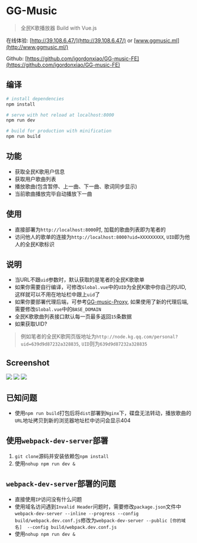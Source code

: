 # GG-Music

> 全民K歌播放器 Build with Vue.js

在线体验: [http://39.108.6.47/](http://39.108.6.47/) or [www.ggmusic.ml](http://www.ggmusic.ml/)    

Github: [https://github.com/igordonxiao/GG-music-FE](https://github.com/igordonxiao/GG-music-FE)

## 编译

``` bash
# install dependencies
npm install

# serve with hot reload at localhost:8000
npm run dev

# build for production with minification
npm run build
```

## 功能
+ 获取全民K歌用户信息
+ 获取用户歌曲列表
+ 播放歌曲(包含暂停、上一曲、下一曲、歌词同步显示)
+ 当前歌曲播放完毕自动播放下一曲


## 使用
+ 直接部署为`http://localhost:8000`时, 加载的歌曲列表即为笔者的
+ 访问他人的歌单的连接为`http://localhost:8000?uid=XXXXXXXXX`, `UID`即为他人的全民K歌标识

## 说明
+ 当URL不跟`uid`参数时，默认获取的是笔者的全民K歌歌单
+ 如果你需要自行编译，可修改`Global.vue`中的`UID`为全民K歌中你自己的UID, 这样就可以不用在地址栏中跟上`uid`了
+ 如果你要部署代理后端，可参考[GG-music-Proxy](https://github.com/igordonxiao/GG-music-Proxy), 如果使用了新的代理后端,　需要修改`Global.vue`中的`BASE_DOMAIN`
+ 全民K歌歌曲列表接口默认每一页最多返回`15`条数据
+ 如果获取UID?   
> 例如笔者的全民K歌网页版地址为`http://node.kg.qq.com/personal?uid=639d9d87232a328835`, `UID`则为`639d9d87232a328835`

## Screenshot
![](https://github.com/igordonxiao/GG-music-FE/raw/master/screenshot/screenshot1.png)
![](https://raw.githubusercontent.com/igordonxiao/GG-music-FE/master/screenshot/screenshot2.png)
![](https://github.com/igordonxiao/GG-music-FE/raw/master/screenshot/screenshot3.png)

## 已知问题
+ 使用`npm run build`打包后将`dist`部署到`Nginx`下，碟盘无法转动，播放歌曲的`URL`地址拷贝到新的浏览器地址栏中访问会显示404

## 使用`webpack-dev-server`部署
1. `git clone`源码并安装依赖包`npm install`　　
2. 使用`nohup npm run dev &`

## `webpack-dev-server`部署的问题
+ 直接使用`IP`访问没有什么问题
+ 使用域名访问遇到`Invalid Header`问题时，需要修改`package.json`文件中`webpack-dev-server --inline --progress --config build/webpack.dev.conf.js`修改为`webpack-dev-server --public [你的域名]  --config build/webpack.dev.conf.js`
+ 使用`nohup npm run dev &`
